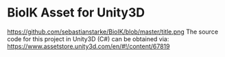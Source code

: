 BioIK Asset for Unity3D
======================================================
https://github.com/sebastianstarke/BioIK/blob/master/title.png
The source code for this project in Unity3D (C#) can be obtained via: https://www.assetstore.unity3d.com/en/#!/content/67819

